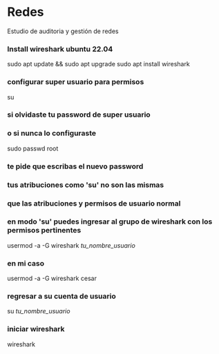 # Redes
Estudio de auditoria y gestión de redes

### Install wireshark ubuntu 22.04
sudo apt update && sudo apt upgrade
sudo apt install wireshark

### configurar super usuario para permisos
su
### si olvidaste tu password de super usuario
### o si nunca lo configuraste
sudo passwd root
### te pide que escribas el nuevo password 

### tus atribuciones como 'su' no son las mismas 
### que las atribuciones y permisos de usuario normal

### en modo 'su' puedes ingresar al grupo de wireshark con los permisos pertinentes
usermod -a -G wireshark _tu_nombre_usuario_
### en mi caso 
usermod -a -G wireshark cesar

### regresar a su cuenta de usuario
su _tu_nombre_usuario_

### iniciar wireshark
wireshark



